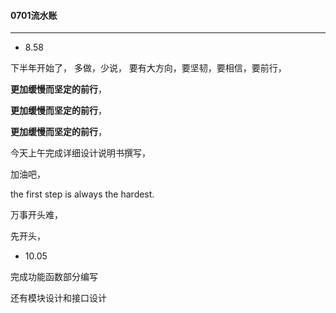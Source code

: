 #### 0701流水账
---

- 8.58

下半年开始了，
多做，少说，
要有大方向，要坚韧，要相信，要前行，

**更加缓慢而坚定的前行**，

**更加缓慢而坚定的前行**，

**更加缓慢而坚定的前行**，

今天上午完成详细设计说明书撰写，

加油吧，

the first step is always the hardest.

万事开头难，

先开头，
- 10.05

完成功能函数部分编写

还有模块设计和接口设计
